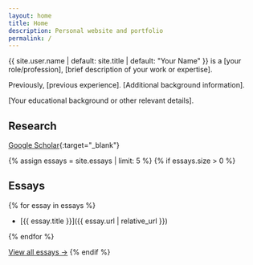 ```yaml
---
layout: home
title: Home
description: Personal website and portfolio
permalink: /
---
```


{{ site.user.name | default: site.title | default: "Your Name" }} is a [your role/profession], [brief description of your work or expertise].

Previously, [previous experience]. [Additional background information].

[Your educational background or other relevant details].


## Research

[Google Scholar](https://scholar.google.com/citations?user=YOUR_GOOGLE_SCHOLAR_ID){:target="_blank"}


{% assign essays = site.essays | limit: 5 %}
{% if essays.size > 0 %}
## Essays

{% for essay in essays %}
- [{{ essay.title }}]({{ essay.url | relative_url }})

{% endfor %}

[View all essays →](/essays/)
{% endif %}
